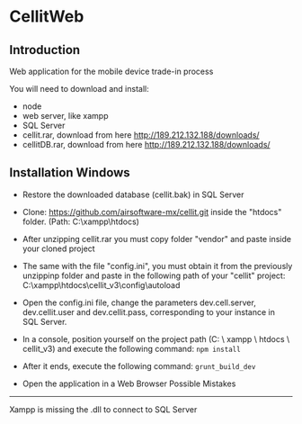 CellitWeb
=======================
Introduction
------------
Web application for the mobile device trade-in process

You will need to download and install:
- node
- web server, like xampp
- SQL Server
- cellit.rar, download from here http://189.212.132.188/downloads/
- cellitDB.rar, download from here http://189.212.132.188/downloads/

Installation Windows
------------
- Restore the downloaded database (cellit.bak) in SQL Server

- Clone: https://github.com/airsoftware-mx/cellit.git inside the "htdocs" folder. (Path: C:\xampp\htdocs)
- After unzipping cellit.rar you must copy folder "vendor" and paste inside your cloned project
- The same with the file "config.ini", you must obtain it from the previously unzippinp folder and paste in the following path of your "cellit" project: C:\xampp\htdocs\cellit_v3\config\autoload
- Open the config.ini file, change the parameters dev.cell.server, dev.cellit.user and dev.cellit.pass, corresponding to your instance in SQL Server.
- In a console, position yourself on the project path (C: \ xampp \ htdocs \ cellit_v3) and execute the following command:
`npm install`
- After it ends, execute the following command:
`grunt_build_dev`
- Open the application in a Web Browser
Possible Mistakes
------------
Xampp is missing the .dll to connect to SQL Server
